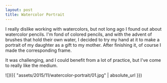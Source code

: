 ```yaml
---
layout: post
title: Watercolor Portrait
---
```

I really dislike working with watercolors, but not long ago I found out about
watercolor pencils. I'm fond of colored pencils, and with the advent of brushes
that hold their own water, I decided to try my hand at it to make a portrait of
my daughter as a gift to my mother. After finishing it, of course I made the
corresponding frame.

It was challenging, and I could benefit from a lot of practice, but I've come
to really like the medium.

![]({{ "assets/2015/11/watercolor-portrait/01.jpg" | absolute_url }})
